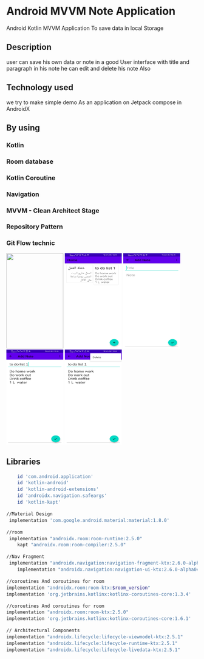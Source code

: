 # Android MVVM Note Application

Android Kotlin MVVM Application To save data in local Storage

## Description

user can save his own data or note in a good User interface with title and paragraph in his note he
can edit and delete his note Also

## Technology used

we try to make simple demo As an application on Jetpack compose in AndroidX

## By using

### Kotlin

### Room database

### Kotlin Coroutine

### Navigation

### MVVM - Clean Architect Stage

### Repository Pattern

### Git Flow technic

<img src="images/mvvm_note_kotlin_app.gif" height=250, width=150 >

<img src="images/02.jpg" height=250, width=150 >

<img src="images/03.jpg" height=250, width=150 >

<img src="images/04.jpg" height=250, width=150 >

<img src="images/05.jpg" height=250, width=150 >


## Libraries

```bash
    id 'com.android.application'
    id 'kotlin-android'
    id 'kotlin-android-extensions'
    id 'androidx.navigation.safeargs'
    id 'kotlin-kapt'

```



```bash
//Material Design
 implementation 'com.google.android.material:material:1.8.0'
```

```bash
//room
 implementation "androidx.room:room-runtime:2.5.0"
    kapt "androidx.room:room-compiler:2.5.0"
```

```bash
//Nav Fragment
 implementation "androidx.navigation:navigation-fragment-ktx:2.6.0-alpha04"
    implementation "androidx.navigation:navigation-ui-ktx:2.6.0-alpha04"
```

```bash
//coroutines And coroutines for room
implementation "androidx.room:room-ktx:$room_version"
implementation 'org.jetbrains.kotlinx:kotlinx-coroutines-core:1.3.4'
```

```bash
//coroutines And coroutines for room
implementation "androidx.room:room-ktx:2.5.0"
implementation 'org.jetbrains.kotlinx:kotlinx-coroutines-core:1.6.1'
```

```bash
// Architectural Components
implementation "androidx.lifecycle:lifecycle-viewmodel-ktx:2.5.1"
implementation "androidx.lifecycle:lifecycle-runtime-ktx:2.5.1"
implementation "androidx.lifecycle:lifecycle-livedata-ktx:2.5.1"
```
